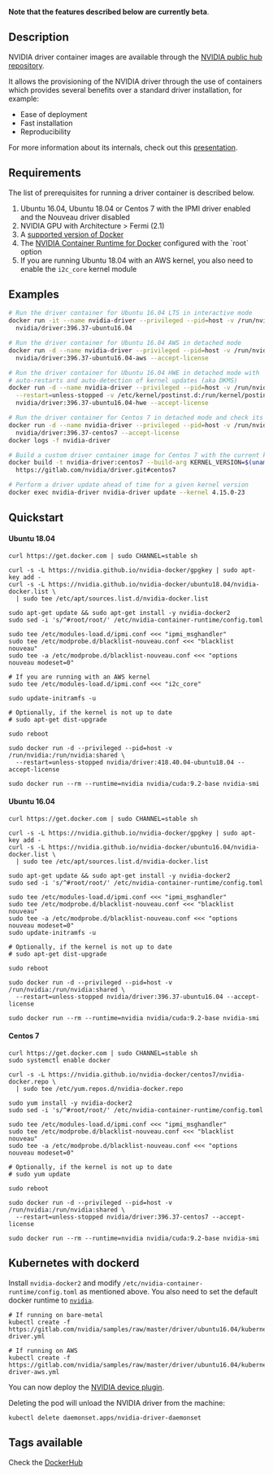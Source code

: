 **Note that the features described below are currently beta**.

## Description

NVIDIA driver container images are available through the [NVIDIA public hub repository](https://hub.docker.com/r/nvidia/driver).

It allows the provisioning of the NVIDIA driver through the use of containers which provides several benefits over a standard driver installation, for example:
- Ease of deployment
- Fast installation
- Reproducibility

For more information about its internals, check out this [presentation](https://docs.google.com/presentation/d/1NY4X2K6BMaByfnF9rMEcNq6hS3NtmOKGTfihZ44zfrw/edit?usp=sharing).

## Requirements

The list of prerequisites for running a driver container is described below.  

1. Ubuntu 16.04, Ubuntu 18.04 or Centos 7 with the IPMI driver enabled and the Nouveau driver disabled
1. NVIDIA GPU with Architecture > Fermi (2.1)
1. A [supported version of Docker](https://github.com/NVIDIA/nvidia-docker/wiki/Frequently-Asked-Questions#which-docker-packages-are-supported) 
1. The [NVIDIA Container Runtime for Docker](https://github.com/NVIDIA/nvidia-docker/wiki/Installation-(version-2.0)) configured with the `root` option
1. If you are running Ubuntu 18.04 with an AWS kernel, you also need to enable the `i2c_core` kernel module

## Examples

```sh
# Run the driver container for Ubuntu 16.04 LTS in interactive mode
docker run -it --name nvidia-driver --privileged --pid=host -v /run/nvidia:/run/nvidia:shared \
  nvidia/driver:396.37-ubuntu16.04

# Run the driver container for Ubuntu 16.04 AWS in detached mode
docker run -d --name nvidia-driver --privileged --pid=host -v /run/nvidia:/run/nvidia:shared \
  nvidia/driver:396.37-ubuntu16.04-aws --accept-license

# Run the driver container for Ubuntu 16.04 HWE in detached mode with
# auto-restarts and auto-detection of kernel updates (aka DKMS)
docker run -d --name nvidia-driver --privileged --pid=host -v /run/nvidia:/run/nvidia:shared \
  --restart=unless-stopped -v /etc/kernel/postinst.d:/run/kernel/postinst.d \
  nvidia/driver:396.37-ubuntu16.04-hwe --accept-license

# Run the driver container for Centos 7 in detached mode and check its logs 
docker run -d --name nvidia-driver --privileged --pid=host -v /run/nvidia:/run/nvidia:shared \
  nvidia/driver:396.37-centos7 --accept-license
docker logs -f nvidia-driver

# Build a custom driver container image for Centos 7 with the current kernel
docker build -t nvidia-driver:centos7 --build-arg KERNEL_VERSION=$(uname -r) \
  https://gitlab.com/nvidia/driver.git#centos7

# Perform a driver update ahead of time for a given kernel version
docker exec nvidia-driver nvidia-driver update --kernel 4.15.0-23
```

## Quickstart

#### Ubuntu 18.04

```
curl https://get.docker.com | sudo CHANNEL=stable sh

curl -s -L https://nvidia.github.io/nvidia-docker/gpgkey | sudo apt-key add -
curl -s -L https://nvidia.github.io/nvidia-docker/ubuntu18.04/nvidia-docker.list \
  | sudo tee /etc/apt/sources.list.d/nvidia-docker.list

sudo apt-get update && sudo apt-get install -y nvidia-docker2
sudo sed -i 's/^#root/root/' /etc/nvidia-container-runtime/config.toml

sudo tee /etc/modules-load.d/ipmi.conf <<< "ipmi_msghandler"
sudo tee /etc/modprobe.d/blacklist-nouveau.conf <<< "blacklist nouveau"
sudo tee -a /etc/modprobe.d/blacklist-nouveau.conf <<< "options nouveau modeset=0"

# If you are running with an AWS kernel
sudo tee /etc/modules-load.d/ipmi.conf <<< "i2c_core"

sudo update-initramfs -u

# Optionally, if the kernel is not up to date
# sudo apt-get dist-upgrade

sudo reboot

sudo docker run -d --privileged --pid=host -v /run/nvidia:/run/nvidia:shared \
  --restart=unless-stopped nvidia/driver:418.40.04-ubuntu18.04 --accept-license

sudo docker run --rm --runtime=nvidia nvidia/cuda:9.2-base nvidia-smi
```

#### Ubuntu 16.04

```
curl https://get.docker.com | sudo CHANNEL=stable sh

curl -s -L https://nvidia.github.io/nvidia-docker/gpgkey | sudo apt-key add -
curl -s -L https://nvidia.github.io/nvidia-docker/ubuntu16.04/nvidia-docker.list \
  | sudo tee /etc/apt/sources.list.d/nvidia-docker.list

sudo apt-get update && sudo apt-get install -y nvidia-docker2
sudo sed -i 's/^#root/root/' /etc/nvidia-container-runtime/config.toml

sudo tee /etc/modules-load.d/ipmi.conf <<< "ipmi_msghandler"
sudo tee /etc/modprobe.d/blacklist-nouveau.conf <<< "blacklist nouveau"
sudo tee -a /etc/modprobe.d/blacklist-nouveau.conf <<< "options nouveau modeset=0"
sudo update-initramfs -u

# Optionally, if the kernel is not up to date
# sudo apt-get dist-upgrade

sudo reboot

sudo docker run -d --privileged --pid=host -v /run/nvidia:/run/nvidia:shared \
  --restart=unless-stopped nvidia/driver:396.37-ubuntu16.04 --accept-license

sudo docker run --rm --runtime=nvidia nvidia/cuda:9.2-base nvidia-smi
```

#### Centos 7
```
curl https://get.docker.com | sudo CHANNEL=stable sh
sudo systemctl enable docker

curl -s -L https://nvidia.github.io/nvidia-docker/centos7/nvidia-docker.repo \
  | sudo tee /etc/yum.repos.d/nvidia-docker.repo

sudo yum install -y nvidia-docker2
sudo sed -i 's/^#root/root/' /etc/nvidia-container-runtime/config.toml

sudo tee /etc/modules-load.d/ipmi.conf <<< "ipmi_msghandler"
sudo tee /etc/modprobe.d/blacklist-nouveau.conf <<< "blacklist nouveau"
sudo tee -a /etc/modprobe.d/blacklist-nouveau.conf <<< "options nouveau modeset=0"

# Optionally, if the kernel is not up to date
# sudo yum update

sudo reboot

sudo docker run -d --privileged --pid=host -v /run/nvidia:/run/nvidia:shared \
  --restart=unless-stopped nvidia/driver:396.37-centos7 --accept-license

sudo docker run --rm --runtime=nvidia nvidia/cuda:9.2-base nvidia-smi
```

## Kubernetes with dockerd
Install `nvidia-docker2` and modify `/etc/nvidia-container-runtime/config.toml` as mentioned above.
You also need to set the default docker runtime to [`nvidia`](https://github.com/nvidia/nvidia-container-runtime#docker-engine-setup).
```
# If running on bare-metal
kubectl create -f https://gitlab.com/nvidia/samples/raw/master/driver/ubuntu16.04/kubernetes/nvidia-driver.yml

# If running on AWS
kubectl create -f https://gitlab.com/nvidia/samples/raw/master/driver/ubuntu16.04/kubernetes/nvidia-driver-aws.yml
```
You can now deploy the [NVIDIA device plugin](https://github.com/NVIDIA/k8s-device-plugin).

Deleting the pod will unload the NVIDIA driver from the machine:
```
kubectl delete daemonset.apps/nvidia-driver-daemonset
```

## Tags available
Check the [DockerHub](https://hub.docker.com/r/nvidia/driver/)